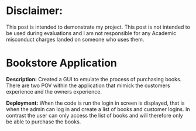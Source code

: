 # Disclaimer:
This post is intended to demonstrate my project. This post is not intended to be used during evaluations and I am not responsible for any Academic misconduct charges landed on someone who uses them.

# Bookstore Application
**Description:** Created a GUI to emulate the process of purchasing books. There are two POV within the application that mimick the customers experience and the owners experience.

**Deployment:** When the code is run the login in screen is displayed, that is when the admin can log in and create a list of books and customer logins. In contrast the user can only access the list of books and will therefore only be able to purchase the books. 
